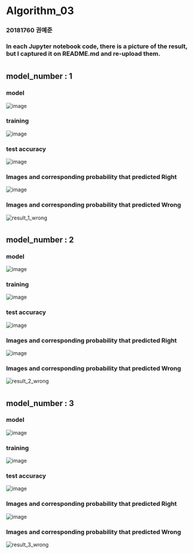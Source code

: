 # Algorithm_03
### 20181760 권예준
### In each Jupyter notebook code, there is a picture of the result, but I captured it on README.md and re-upload them.

#

## model_number : 1
### model
![image](https://user-images.githubusercontent.com/92567571/172987150-08dbd58a-80f8-4552-ab4b-38ac914be90f.png)
### training
![image](https://user-images.githubusercontent.com/92567571/172987618-74481ab2-3132-4ffd-b9e7-ba1529b4003b.png)
### test accuracy
![image](https://user-images.githubusercontent.com/92567571/172987641-02d5d0fb-b8ae-453e-91fb-47ccf4478c4f.png)
### Images and corresponding probability that predicted Right
![image](https://user-images.githubusercontent.com/92567571/172988535-c15420bf-065d-42e4-b276-09416e5c7361.png)
### Images and corresponding probability that predicted Wrong
![result_1_wrong](https://user-images.githubusercontent.com/92567571/172986583-00aaa4a2-28ec-45d7-8c76-226d564e7e44.png)

#
#

## model_number : 2
### model
![image](https://user-images.githubusercontent.com/92567571/172987214-7bffa221-9efa-4d02-b91b-62b187ff00e8.png)
### training
![image](https://user-images.githubusercontent.com/92567571/172988620-a19c08f1-1ef5-4eb4-9caa-aa325be9fba8.png)
### test accuracy
![image](https://user-images.githubusercontent.com/92567571/172988636-854b6e75-a105-4c63-8f69-9440f505d3a5.png)
### Images and corresponding probability that predicted Right
![image](https://user-images.githubusercontent.com/92567571/172988596-9fa8d51c-46e3-4a3c-8677-3766bb5ca123.png)
### Images and corresponding probability that predicted Wrong
![result_2_wrong](https://user-images.githubusercontent.com/92567571/172986593-69e8909d-2c08-46dc-ba69-a0360a49845c.png)

#
#

## model_number : 3
### model
![image](https://user-images.githubusercontent.com/92567571/172987220-add9f96d-a19f-4f3b-85f0-8269909d7313.png)
### training
![image](https://user-images.githubusercontent.com/92567571/172988700-7286a3d9-86ae-4bdc-b79c-89b90b6f5e55.png)
### test accuracy
![image](https://user-images.githubusercontent.com/92567571/172988712-92dddc7a-ee06-4541-9163-d8109729fc5d.png)
### Images and corresponding probability that predicted Right
![image](https://user-images.githubusercontent.com/92567571/172988679-c64c4cbe-69f8-4f2a-9cb1-74146833037e.png)
### Images and corresponding probability that predicted Wrong
![result_3_wrong](https://user-images.githubusercontent.com/92567571/172986600-4ae85ae3-68dc-42c5-98cb-0efe0e21f9db.png)

